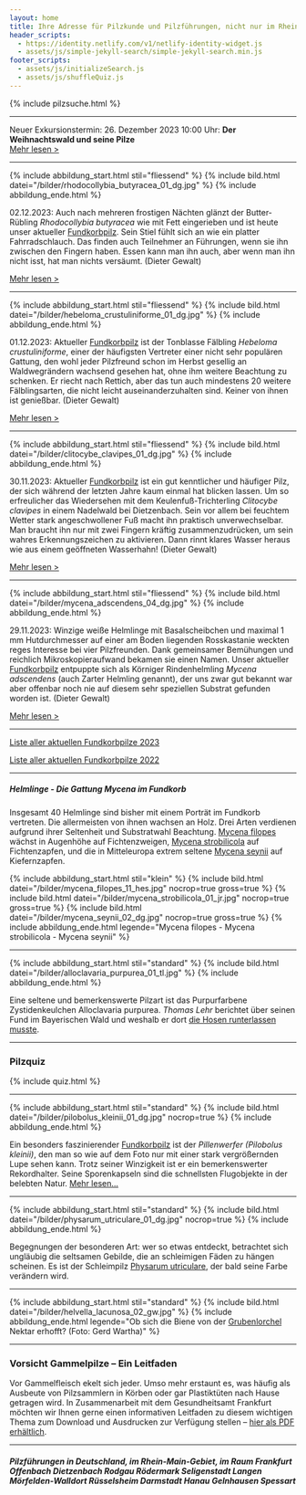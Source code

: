 ```yaml
---
layout: home
title: Ihre Adresse für Pilzkunde und Pilzführungen, nicht nur im Rhein-Main-Gebiet
header_scripts:
  - https://identity.netlify.com/v1/netlify-identity-widget.js
  - assets/js/simple-jekyll-search/simple-jekyll-search.min.js
footer_scripts:
  - assets/js/initializeSearch.js
  - assets/js/shuffleQuiz.js
---
```

{% include pilzsuche.html %}

- - -

Neuer Exkursionstermin: 26. Dezember 2023 10:00 Uhr: **Der Weihnachtswald und seine Pilze**\
[Mehr lesen >](/termine)

- - -

{% include abbildung_start.html stil="fliessend" %}
{% include bild.html datei="/bilder/rhodocollybia_butyracea_01_dg.jpg" %}
{% include abbildung_ende.html %}

02.12.2023: Auch nach mehreren frostigen Nächten glänzt der Butter-Rübling *Rhodocollybia butyracea* wie mit Fett eingerieben und ist heute unser aktueller [Fundkorbpilz](AA "Glossar-"). Sein Stiel fühlt sich an wie ein platter Fahrradschlauch. Das finden auch Teilnehmer an Führungen, wenn sie ihn zwischen den Fingern haben. Essen kann man ihn auch, aber wenn man ihn nicht isst, hat man nichts versäumt. (Dieter Gewalt)

[Mehr lesen >](/pilze/rhodocollybia-butyracea-butter-rübling)

<div style="clear:  both"></div>

- - -

{% include abbildung_start.html stil="fliessend" %}
{% include bild.html datei="/bilder/hebeloma_crustuliniforme_01_dg.jpg" %}
{% include abbildung_ende.html %}

01.12.2023: Aktueller [Fundkorbpilz](AA "Glossar-") ist der Tonblasse Fälbling *Hebeloma crustuliniforme*, einer der häufigsten Vertreter einer nicht sehr populären Gattung, den wohl jeder Pilzfreund schon im Herbst gesellig an Waldwegrändern wachsend gesehen hat, ohne ihm weitere Beachtung zu schenken. Er riecht nach Rettich, aber das tun auch mindestens 20 weitere Fälblingsarten, die nicht leicht auseinanderzuhalten sind. Keiner von ihnen ist genießbar. (Dieter Gewalt)

[Mehr lesen >](/pilze/hebeloma-crustuliniforme-tonblasser-fälbling)

<div style="clear:  both"></div>

- - -

{% include abbildung_start.html stil="fliessend" %}
{% include bild.html datei="/bilder/clitocybe_clavipes_01_dg.jpg" %}
{% include abbildung_ende.html %}

30.11.2023: Aktueller [Fundkorbpilz](AA "Glossar-") ist ein gut kenntlicher und häufiger Pilz, der sich während der letzten Jahre kaum einmal hat blicken lassen. Um so erfreulicher das Wiedersehen mit dem Keulenfuß-Trichterling *Clitocybe clavipes* in einem Nadelwald bei Dietzenbach. Sein vor allem bei feuchtem Wetter stark angeschwollener Fuß macht ihn praktisch unverwechselbar. Man braucht ihn nur mit zwei Fingern kräftig zusammenzudrücken, um sein wahres Erkennungszeichen zu aktivieren. Dann rinnt klares Wasser heraus wie aus einem geöffneten Wasserhahn! (Dieter Gewalt) 

[Mehr lesen > ](/pilze/clitocybe-clavipes-keulenfuß-trichterling)

<div style="clear:  both"></div>

- - -

{% include abbildung_start.html stil="fliessend" %}
{% include bild.html datei="/bilder/mycena_adscendens_04_dg.jpg" %}
{% include abbildung_ende.html %}

29.11.2023: Winzige weiße Helmlinge mit Basalscheibchen und maximal 1 mm  Hutdurchmesser auf einer am Boden liegenden Rosskastanie weckten reges Interesse bei vier Pilzfreunden. Dank gemeinsamer Bemühungen und reichlich Mikroskopieraufwand bekamen sie einen Namen. Unser aktueller [Fundkorbpilz](AA "Glossar-") entpuppte sich als Körniger Rindenhelmling *Mycena adscendens* (auch Zarter Helmling genannt), der uns zwar gut bekannt war aber offenbar noch nie auf diesem sehr speziellen Substrat gefunden worden ist. (Dieter Gewalt)

[Mehr lesen >](/pilze/mycena-adscendens-zarter-helmling-körniger-rindenhelmling)

<div style="clear:  both"></div>

- - -

[Liste aller aktuellen Fundkorbpilze 2023](/artikel/liste-aller-aktuellen-fundkorbpilze-2023.html)

[Liste aller aktuellen Fundkorbpilze 2022](/artikel/liste-aller-aktuellen-fundkorbpilze-2022.html)

- - -

##### Helmlinge - Die Gattung *Mycena* im Fundkorb

Insgesamt 40 Helmlinge sind bisher mit einem Porträt im Fundkorb vertreten. Die allermeisten von ihnen wachsen an Holz. Drei Arten verdienen aufgrund ihrer Seltenheit und Substratwahl Beachtung. [Mycena filopes](/pilze/mycena-filopes-zerbrechlicher-fadenhelmling) wächst in Augenhöhe auf Fichtenzweigen, [Mycena strobilicola](/pilze/mycena-strobilicola-fichtenzapfenhelmling) auf Fichtenzapfen, und die in Mitteleuropa extrem seltene [Mycena seynii](/pilze/mycena-seynii-mediterraner-kiefernzapfenhelmling) auf Kiefernzapfen.

{% include abbildung_start.html stil="klein" %}
{% include bild.html datei="/bilder/mycena_filopes_11_hes.jpg" nocrop=true gross=true %}
{% include bild.html datei="/bilder/mycena_strobilicola_01_jr.jpg" nocrop=true gross=true %}
{% include bild.html datei="/bilder/mycena_seynii_02_dg.jpg" nocrop=true gross=true %}
{% include abbildung_ende.html legende="Mycena filopes - Mycena strobilicola - Mycena seynii" %}

- - -

{% include abbildung_start.html stil="standard" %}
{% include bild.html datei="/bilder/alloclavaria_purpurea_01_tl.jpg" %}
{% include abbildung_ende.html %}

Eine seltene und bemerkenswerte Pilzart ist das Purpurfarbene Zystidenkeulchen Alloclavaria purpurea. *Thomas Lehr* berichtet über seinen Fund im Bayerischen Wald und weshalb er dort [die Hosen runterlassen musste](/pilze/alloclavaria-purpurea-purpurfarbenes-zystidenkeulchen).

- - -

### Pilzquiz

{% include quiz.html %}

- - -

{% include abbildung_start.html stil="standard" %}
{% include bild.html datei="/bilder/pilobolus_kleinii_01_dg.jpg" nocrop=true %}
{% include abbildung_ende.html %}

Ein besonders faszinierender [Fundkorbpilz](AA "Glossar-") ist der *Pillenwerfer (Pilobolus kleinii)*, den man so wie auf dem Foto nur mit einer stark vergrößernden Lupe sehen kann. Trotz seiner Winzigkeit ist er ein bemerkenswerter Rekordhalter. Seine Sporenkapseln sind die schnellsten Flugobjekte in der belebten Natur. [Mehr lesen...](/pilze/pilobolus-kleinii-pillenwerfer)

- - -

{% include abbildung_start.html stil="standard" %}
{% include bild.html datei="/bilder/physarum_utriculare_01_dg.jpg" nocrop=true %}
{% include abbildung_ende.html %}

Begegnungen der besonderen Art: wer so etwas entdeckt, betrachtet sich ungläubig die seltsamen Gebilde, die an schleimigen Fäden zu hängen scheinen. Es ist der Schleimpilz [Physarum utriculare](/pilze/physarum-utriculare-fadenfruchtschleimpilz), der bald seine Farbe verändern wird.

- - -

{% include abbildung_start.html stil="standard" %}
{% include bild.html datei="/bilder/helvella_lacunosa_02_gw.jpg" %}
{% include abbildung_ende.html legende="Ob sich die Biene von der <a href='/pilze/helvella-lacunosa-grubenlorchel'>Grubenlorchel</a> Nektar erhofft?  (Foto: Gerd Wartha)" %}

- - -

### Vorsicht Gammelpilze – Ein Leitfaden

Vor Gammelfleisch ekelt sich jeder. Umso mehr erstaunt es, was häufig als Ausbeute von Pilzsammlern in Körben oder gar Plastiktüten nach Hause getragen wird. In Zusammenarbeit mit dem Gesundheitsamt Frankfurt möchten wir Ihnen gerne einen informativen Leitfaden zu diesem wichtigen Thema zum Download und Ausdrucken zur Verfügung stellen – [hier als PDF erhältlich](/assets/docs/Fundkorb.de-Gammelpilze.pdf).

- - -

##### Pilzführungen in Deutschland, im Rhein-Main-Gebiet, im Raum Frankfurt Offenbach Dietzenbach Rodgau Rödermark Seligenstadt Langen Mörfelden-Walldort Rüsselsheim Darmstadt Hanau Gelnhausen Spessart